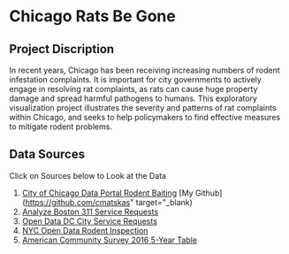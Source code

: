 # Chicago Rats Be Gone

## Project Discription
In recent years, Chicago has been receiving increasing numbers of rodent infestation complaints. It is important for city governments to actively engage in resolving rat complaints, as rats can cause huge property damage and spread harmful pathogens to humans. This exploratory visualization project illustrates the severity and patterns of rat complaints within Chicago, and seeks to help policymakers to find effective measures to mitigate rodent problems.

## Data Sources
Click on Sources below to Look at the Data
1. <a href="https://data.cityofchicago.org/Service-Requests/311-Service-Requests-Rodent-Baiting-No-Duplicates/uqhs-j723" target="_blank">City of Chicago Data Portal Rodent Baiting</a>
[My Github](https://github.com/cmatskas" target="_blank)
2. <a href="https://data.boston.gov/dataset/311-service-requests" target="_blank">Analyze Boston 311 Service Requests</a>
3. <a href="http://opendata.dc.gov/datasets/city-service-requests-in-2018" target="_blank">Open Data DC City Service Requests</a>
4. <a href="https://data.cityofnewyork.us/Health/Rodent-Inspection/p937-wjvj" target="_blank">NYC Open Data Rodent Inspection</a>
5. <a href="https://api.census.gov/data/2016/acs/acs5/variables.html" target="_blank">American Community Survey 2016 5-Year Table</a>